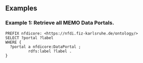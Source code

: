 ## Examples

### Example 1: Retrieve all MEMO Data Portals.

```sparql
PREFIX nfdicore: <https://nfdi.fiz-karlsruhe.de/ontology/>
SELECT ?portal ?label
WHERE {
  ?portal a nfdicore:DataPortal ;
          rdfs:label ?label .
}
```
